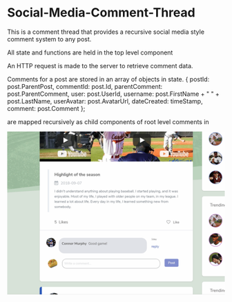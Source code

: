 # Social-Media-Comment-Thread

This is a comment thread that provides a recursive social media style comment system  to any post.

All state and functions are held in the top level component <CommentsContainer/>

An HTTP request is made to the server to retrieve comment data.

Comments for a post are stored in an array of objects in state.
        {
          postId: post.ParentPost,
          commentId: post.Id,
          parentComment: post.ParentComment,
          user: post.UserId,
          username: post.FirstName + " " + post.LastName,
          userAvatar: post.AvatarUrl,
          dateCreated: timeStamp,
          comment: post.Comment
        };
        
<CommentReplies/> are mapped recursively as child components of root level comments in <CommentThread/>


![](comment-thread-example.gif)

